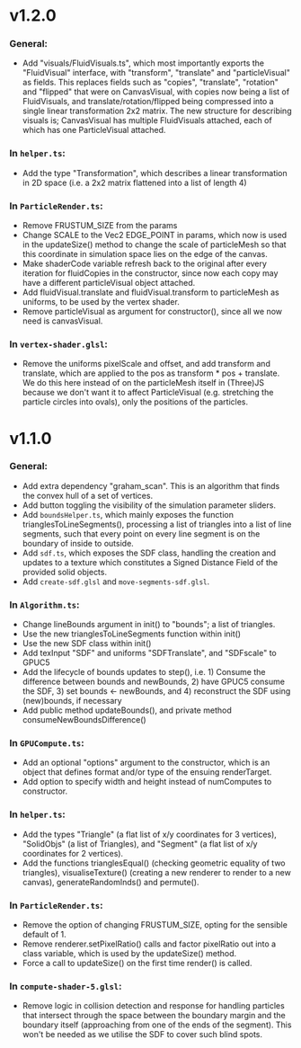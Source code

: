 # v1.2.0

### General:

- Add "visuals/FluidVisuals.ts", which most importantly exports the "FluidVisual" interface, with "transform", "translate" and "particleVisual" as fields. This replaces fields such as "copies", "translate", "rotation" and "flipped" that were on CanvasVisual, with copies now being a list of FluidVisuals, and translate/rotation/flipped being compressed into a single linear transformation 2x2 matrix.
  The new structure for describing visuals is; CanvasVisual has multiple FluidVisuals attached, each of which has one ParticleVisual attached.

### In `helper.ts`:

- Add the type "Transformation", which describes a linear transformation in 2D space (i.e. a 2x2 matrix flattened into a list of length 4)

### In `ParticleRender.ts`:

- Remove FRUSTUM_SIZE from the params
- Change SCALE to the Vec2 EDGE_POINT in params, which now is used in the updateSize() method to change the scale of particleMesh so that this coordinate in simulation space lies on the edge of the canvas.
- Make shaderCode variable refresh back to the original after every iteration for fluidCopies in the constructor, since now each copy may have a different particleVisual object attached.
- Add fluidVisual.translate and fluidVisual.transform to particleMesh as uniforms, to be used by the vertex shader.
- Remove particleVisual as argument for constructor(), since all we now need is canvasVisual.

### In `vertex-shader.glsl`:

- Remove the uniforms pixelScale and offset, and add transform and translate, which are applied to the pos as transform \* pos + translate. We do this here instead of on the particleMesh itself in (Three)JS because we don't want it to affect ParticleVisual (e.g. stretching the particle circles into ovals), only the positions of the particles.

# v1.1.0

### General:

- Add extra dependency "graham_scan". This is an algorithm that finds the convex hull of a set of vertices.
- Add button toggling the visibility of the simulation parameter sliders.
- Add `boundsHelper.ts`, which mainly exposes the function trianglesToLineSegments(), processing a list of triangles into a list of line segments, such that every point on every line segment is on the boundary of inside to outside.
- Add `sdf.ts`, which exposes the SDF class, handling the creation and updates to a texture which constitutes a Signed Distance Field of the provided solid objects.
- Add `create-sdf.glsl` and `move-segments-sdf.glsl`.

### In `Algorithm.ts`:

- Change lineBounds argument in init() to "bounds"; a list of triangles.
- Use the new trianglesToLineSegments function within init()
- Use the new SDF class within init()
- Add texInput "SDF" and uniforms "SDFTranslate", and "SDFscale" to GPUC5
- Add the lifecycle of bounds updates to step(), i.e. 1) Consume the difference between bounds and newBounds, 2) have GPUC5 consume the SDF, 3) set bounds <- newBounds, and 4) reconstruct the SDF using (new)bounds, if necessary
- Add public method updateBounds(), and private method consumeNewBoundsDifference()

### In `GPUCompute.ts`:

- Add an optional "options" argument to the constructor, which is an object that defines format and/or type of the ensuing renderTarget.
- Add option to specify width and height instead of numComputes to constructor.

### In `helper.ts`:

- Add the types "Triangle" (a flat list of x/y coordinates for 3 vertices), "SolidObjs" (a list of Triangles), and "Segment" (a flat list of x/y coordinates for 2 vertices).
- Add the functions trianglesEqual() (checking geometric equality of two triangles), visualiseTexture() (creating a new renderer to render to a new canvas), generateRandomInds() and permute().

### In `ParticleRender.ts`:

- Remove the option of changing FRUSTUM_SIZE, opting for the sensible default of 1.
- Remove renderer.setPixelRatio() calls and factor pixelRatio out into a class variable, which is used by the updateSize() method.
- Force a call to updateSize() on the first time render() is called.

### In `compute-shader-5.glsl`:

- Remove logic in collision detection and response for handling particles that intersect through the space between the boundary margin and the boundary itself (approaching from one of the ends of the segment). This won't be needed as we utilise the SDF to cover such blind spots.
